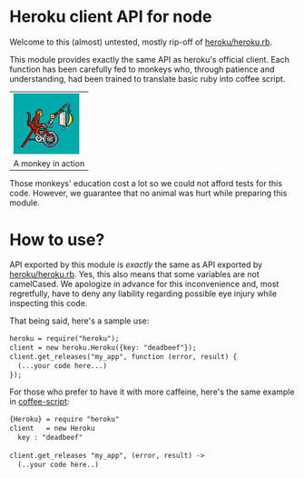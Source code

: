 Heroku client API for node
==========================

Welcome to this (almost) untested, mostly rip-off of [heroku/heroku.rb](https://github.com/heroku/heroku.rb).

This module provides exactly the same API as heroku's official client. Each function has been carefully fed
to monkeys who, through patience and understanding, had been trained to translate basic ruby into coffee 
script.

<table>
  <tr><td><img src="https://github.com/toots/node-heroku/raw/master/misc/monkey.png" alt="A monkey in action" title="A monkey in action"/></td></tr>
  <tr><td>A monkey in action</td></tr>
</table>

Those monkeys' education cost a lot so we could not afford tests for this code. However, we guarantee that
no animal was hurt while preparing this module.

How to use?
===========

API exported by this module is _exactly_ the same as API exported by  [heroku/heroku.rb](https://github.com/heroku/heroku.rb).
Yes, this also means that some variables are not camelCased. We apologize in advance for this inconvenience and,
most regretfully, have to deny any liability regarding possible eye injury while inspecting this code.

That being said, here's a sample use:

    heroku = require("heroku");
    client = new heroku.Heroku({key: "deadbeef"});
    client.get_releases("my_app", function (error, result) {
      (...your code here...)
    });

For those who prefer to have it with more caffeine, here's the same example in
[coffee-script](https://github.com/jashkenas/coffee-script):

    {Heroku} = require "heroku"
    client   = new Heroku
      key : "deadbeef"

    client.get_releases "my_app", (error, result) ->
      (..your code here..)
